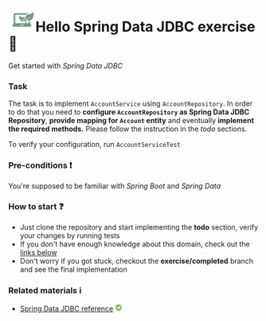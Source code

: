# <img src="https://raw.githubusercontent.com/bobocode-projects/resources/master/image/logo_transparent_background.png" height=50/>Hello Spring Data JDBC exercise :muscle:
Get started with *Spring Data JDBC*
### Task
The task is to implement `AccountService` using `AccountRepository`.  In order to do that you need to **configure 
`AccountRepository` as Spring Data JDBC Repository**, **provide mapping for `Account` entity** and eventually **implement
the required methods.** Please follow the instruction in the *todo* sections. 

To verify your configuration, run `AccountServiceTest`

 
### Pre-conditions :heavy_exclamation_mark:
You're supposed to be familiar with *Spring Boot* and *Spring Data*

### How to start :question:
* Just clone the repository and start implementing the **todo** section, verify your changes by running tests
* If you don't have enough knowledge about this domain, check out the [links below](#related-materials-information_source)
* Don't worry if you got stuck, checkout the **exercise/completed** branch and see the final implementation
 
### Related materials :information_source:
 * [Spring Data JDBC reference](https://docs.spring.io/spring-data/jdbc/docs/current/reference/html/#reference) <img src="https://github.com/bobocode-projects/resources/blob/master/logos/spring/spring-framework.png?raw=true" height=15/>

